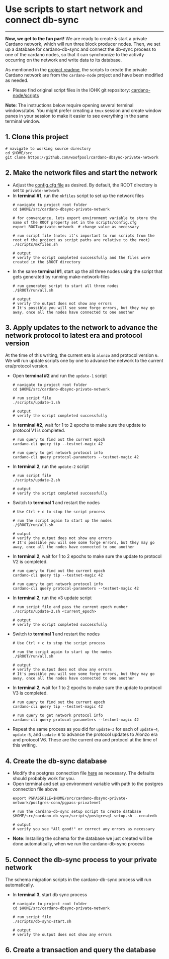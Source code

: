 # Use scripts to start network and connect db-sync

---

**Now, we get to the fun part!**  We are ready to create & start a private Cardano network,
which will run three block producer nodes. Then, we set up a database for cardano-db-sync and connect the db-sync process to one of the cardano nodes, so that
it can synchronize to the activity occurring on the network and write data to its database.

As mentioned in the [project readme](./README.md), the scripts to create the private 
  Cardano network are from the `cardano-node` project and have been modified as needed.
  - Please find original script files in the IOHK git repository: [cardano-node/scripts](https://github.com/input-output-hk/cardano-node/tree/master/scripts)

**Note**: The instructions below require opening several terminal windows/tabs.  You might prefer creating a `tmux` session
and create window panes in your session to make it easier to see everything in the same terminal window.

## 1. Clone this project

  ```shell
  # navigate to working source directory
  cd $HOME/src
  git clone https://github.com/woofpool/cardano-dbsync-private-network  
  ```

## 2. Make the network files and start the network

- Adjust the [config.cfg file](./scripts/config.cfg) as desired. By default, the ROOT directory is set to `private-network`
- In **terminal #1**, run the `mkfiles` script to set up the network files
  ```shell
  # navigate to project root folder
  cd $HOME/src/cardano-dbsync-private-network
  
  # for convenience, lets export environment variable to store the name of the ROOT property set in the scripts/config.cfg
  export ROOT=private-network  # change value as necessary
  
  # run script file (note: it's important to run scripts from the root of the project as script paths are relative to the root)
  ./scripts/mkfiles.sh
  
  # output
  # verify the script completed successfully and the files were created in the $ROOT directory
  ```
- In the same **terminal #1**, start up the all three nodes using the script that gets generated by running make-network-files
  ```shell    
  # run generated script to start all three nodes
  ./$ROOT/run/all.sh
  
  # output
  # verify the output does not show any errors
  # It's possible you will see some forge errors, but they may go away, once all the nodes have connected to one another   
  ```

## 3. Apply updates to the network to advance the network protocol to latest era and protocol version

At the time of this writing, the current era is `alonzo` and protocol version `6`. 
We will run update scripts one by one to advance the network to the current era/protocol version.

- Open **terminal #2** and run the `update-1` script
  ```shell
  # navigate to project root folder
  cd $HOME/src/cardano-dbsync-private-network
  
  # run script file
  ./scripts/update-1.sh
  
  # output
  # verify the script completed successfully 
  ```
- In **terminal #2**, wait for 1 to 2 epochs to make sure the update to protocol V1 is completed.
  ```shell
  # run query to find out the current epoch
  cardano-cli query tip --testnet-magic 42
  
  # run query to get network protocol info
  cardano-cli query protocol-parameters --testnet-magic 42
  ```
- In **terminal 2**, run the `update-2` script  
  ```shell
  # run script file
  ./scripts/update-2.sh
    
  # output
  # verify the script completed successfully 
  ```
- Switch to **terminal 1** and restart the nodes
  ```shell
  # Use Ctrl + c to stop the script process
  
  # run the script again to start up the nodes
  ./$ROOT/run/all.sh
  
  # output
  # verify the output does not show any errors
  # It's possible you will see some forge errors, but they may go away, once all the nodes have connected to one another   
  ```
- In **terminal 2**, wait for 1 to 2 epochs to make sure the update to protocol V2 is completed.
  ```shell
  # run query to find out the current epoch
  cardano-cli query tip --testnet-magic 42
  
  # run query to get network protocol info
  cardano-cli query protocol-parameters --testnet-magic 42
  ```
- In **terminal 2**, run the v3 update script
  ```shell
  # run script file and pass the current epoch number
  ./scripts/update-2.sh <current_epoch>
    
  # output
  # verify the script completed successfully 
  ```
- Switch to **terminal 1** and restart the nodes
  ```shell
  # Use Ctrl + c to stop the script process
  
  # run the script again to start up the nodes
  ./$ROOT/run/all.sh
  
  # output
  # verify the output does not show any errors
  # It's possible you will see some forge errors, but they may go away, once all the nodes have connected to one another   
  ```
- In **terminal 2**, wait for 1 to 2 epochs to make sure the update to protocol V3 is completed.
  ```shell
  # run query to find out the current epoch
  cardano-cli query tip --testnet-magic 42
  
  # run query to get network protocol info
  cardano-cli query protocol-parameters --testnet-magic 42
  ```
- Repeat the same process as you did for `update-3` for each of `update-4`, `update-5`, and `update-6`
to advance the protocol updates to Alonzo era and protocol V6. These are the current era and protocol
at the time of this writing.

## 4. Create the db-sync database

- Modify the postgres connection file [here](postgres-conn/pgpass-privatenet) as necessary. The defaults should probably work for you.
- Open terminal and set up environment variable with path to the postgres connection file above
  ```shell
  export PGPASSFILE=$HOME/src/cardano-dbsync-private-network/postgres-conn/pgpass-privatenet
  
  # run the cardano-db-sync setup script to create database
  $HOME/src/cardano-db-sync/scripts/postgresql-setup.sh --createdb
  
  # output
  # verify you see "All good!" or correct any errors as necessary
  ```
- **Note**: Installing the schema for the database we just created will be done automatically, when we run the cardano-db-sync process

## 5. Connect the db-sync process to your private network

The schema migration scripts in the cardano-db-sync process will run automatically.

- In **terminal 3**, start db sync process
  ```shell
  # navigate to project root folder
  cd $HOME/src/cardano-dbsync-private-network
  
  # run script file
  ./scripts/db-sync-start.sh
  
  # output
  # verify the output does not show any errors   
  ```

## 6. Create a transaction and query the database
  
  
